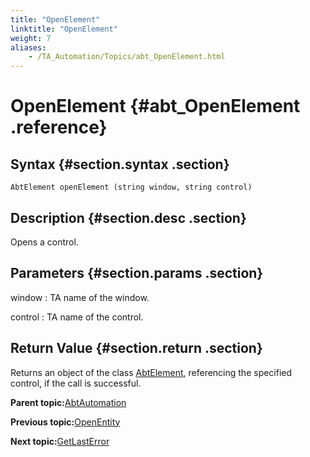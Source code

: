 ```yaml
--- 
title: "OpenElement"
linktitle: "OpenElement"
weight: 7
aliases: 
    - /TA_Automation/Topics/abt_OpenElement.html
---
```

# OpenElement {#abt_OpenElement .reference}

## Syntax {#section.syntax .section}

`AbtElement openElement (string window, string control)`

## Description {#section.desc .section}

Opens a control.

## Parameters {#section.params .section}

window
:   TA name of the window.

control
:   TA name of the control.

## Return Value {#section.return .section}

Returns an object of the class [AbtElement](abt_AbtElement.html), referencing the specified control, if the call is successful.

**Parent topic:**[AbtAutomation](../../TA_Automation/Topics/abt_AbtAutomation.html)

**Previous topic:**[OpenEntity](../../TA_Automation/Topics/abt_OpenEntity.html)

**Next topic:**[GetLastError](../../TA_Automation/Topics/abt_GetLast_Error.html)

